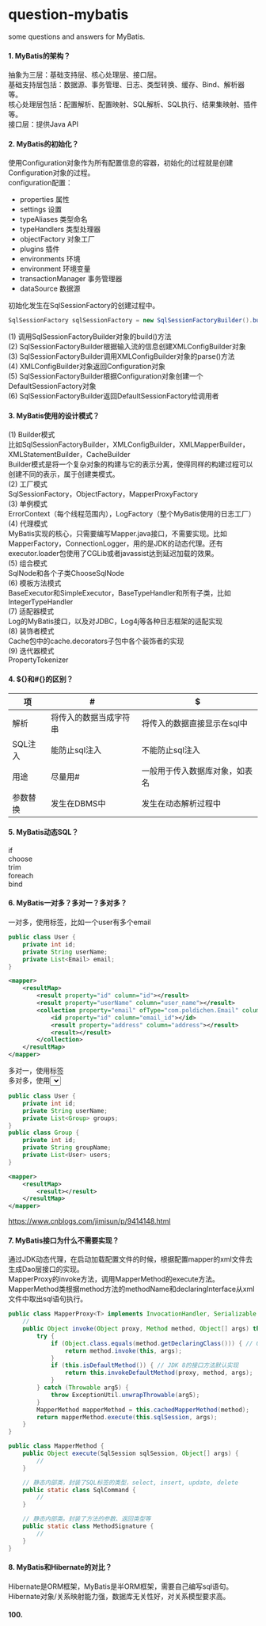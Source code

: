 # question-mybatis
some questions and answers for MyBatis.

#### 1. MyBatis的架构？
抽象为三层：基础支持层、核心处理层、接口层。<br>
基础支持层包括：数据源、事务管理、日志、类型转换、缓存、Bind、解析器等。<br>
核心处理层包括：配置解析、配置映射、SQL解析、SQL执行、结果集映射、插件等。<br>
接口层：提供Java API

#### 2. MyBatis的初始化？
使用Configuration对象作为所有配置信息的容器，初始化的过程就是创建Configuration对象的过程。<br>
configuration配置：
- properties 属性
- settings 设置
- typeAliases 类型命名
- typeHandlers 类型处理器
- objectFactory 对象工厂
- plugins 插件
- environments 环境
- environment 环境变量
- transactionManager 事务管理器
- dataSource 数据源

初始化发生在SqlSessionFactory的创建过程中。
```java
SqlSessionFactory sqlSessionFactory = new SqlSessionFactoryBuilder().build(inputStream);
```
(1) 调用SqlSessionFactoryBuilder对象的build()方法<br>
(2) SqlSessionFactoryBuilder根据输入流的信息创建XMLConfigBuilder对象<br>
(3) SqlSessionFactoryBuilder调用XMLConfigBuilder对象的parse()方法<br>
(4) XMLConfigBuilder对象返回Configuration对象<br>
(5) SqlSessionFactoryBuilder根据Configuration对象创建一个DefaultSessionFactory对象<br>
(6) SqlSessionFactoryBuilder返回DefaultSessionFactory给调用者

#### 3. MyBatis使用的设计模式？
(1) Builder模式<br>
比如SqlSessionFactoryBuilder，XMLConfigBuilder，XMLMapperBuilder，XMLStatementBuilder，CacheBuilder<br>
Builder模式是将一个复杂对象的构建与它的表示分离，使得同样的构建过程可以创建不同的表示，属于创建类模式。<br>
(2) 工厂模式<br>
SqlSessionFactory，ObjectFactory，MapperProxyFactory<br>
(3) 单例模式<br>
ErrorContext（每个线程范围内），LogFactory（整个MyBatis使用的日志工厂）<br>
(4) 代理模式<br>
MyBatis实现的核心，只需要编写Mapper.java接口，不需要实现。比如MapperFactory，ConnectionLogger，用的是JDK的动态代理。还有executor.loader包使用了CGLib或者javassist达到延迟加载的效果。<br>
(5) 组合模式<br>
SqlNode和各个子类ChooseSqlNode<br>
(6) 模板方法模式<br>
BaseExecutor和SimpleExecutor，BaseTypeHandler和所有子类，比如IntegerTypeHandler<br>
(7) 适配器模式<br>
Log的MyBatis接口，以及对JDBC，Log4j等各种日志框架的适配实现<br>
(8) 装饰者模式<br>
Cache包中的cache.decorators子包中各个装饰者的实现<br>
(9) 迭代器模式<br>
PropertyTokenizer

#### 4. ${}和#{}的区别？
项 | # | $
-|-|-
解析 | 将传入的数据当成字符串 | 将传入的数据直接显示在sql中
SQL注入 | 能防止sql注入 | 不能防止sql注入
用途 | 尽量用# | 一般用于传入数据库对象，如表名
参数替换 | 发生在DBMS中 | 发生在动态解析过程中

#### 5. MyBatis动态SQL？
if<br>
choose<br>
trim<br>
foreach<br>
bind<br>

#### 6. MyBatis一对多？多对一？多对多？
一对多，使用<collection>标签，比如一个user有多个email
```java
public class User {
	private int id;
	private String userName;
	private List<Email> email;
}
```
```xml
<mapper>
	<resultMap>
		<result property="id" column="id"></result>
		<result property="userName" column="user_name"></result>
		<collection property="email" ofType="com.poldichen.Email" column="user_id">
			<id property="id" column="email_id"></id>
			<result property="address" column="address"></result>
			<result></result>
		</collection>
	</resultMap>
</mapper>
```
多对一，使用<association>标签<br>
多对多，使用<select>标签，比如用户User和用户组Group
```java
public class User {
	private int id;
	private String userName;
	private List<Group> groups;
}
public class Group {
	private int id;
	private String groupName;
	private List<User> users;
}
```
```xml
<mapper>
	<resultMap>
		<result></result>
	</resultMap>
</mapper>
```

https://www.cnblogs.com/jimisun/p/9414148.html

#### 7. MyBatis接口为什么不需要实现？
通过JDK动态代理，在启动加载配置文件的时候，根据配置mapper的xml文件去生成Dao层接口的实现。<br>
MapperProxy的invoke方法，调用MapperMethod的execute方法。<br>
MapperMethod类根据method方法的methodName和declaringInterface从xml文件中取出sql语句执行。<br>

```java
public class MapperProxy<T> implements InvocationHandler, Serializable {
	//
	public Object invoke(Object proxy, Method method, Object[] args) throws Throwable {
		try {
			if (Object.class.equals(method.getDeclaringClass())) { // Object中定义的方法，直接执行
				return method.invoke(this, args);
			}
			if (this.isDefaultMethod()) { // JDK 8的接口方法默认实现
				return this.invokeDefaultMethod(proxy, method, args);
			}
		} catch (Throwable arg5) {
			throw ExceptionUtil.unwrapThrowable(arg5);
		}
		MapperMethod mapperMethod = this.cachedMapperMethod(method);
		return mapperMethod.execute(this.sqlSession, args);
	}
}
```
```java
public class MapperMethod {
	public Object execute(SqlSession sqlSession, Object[] args) {
		//
	}

	// 静态内部类，封装了SQL标签的类型，select, insert, update, delete
	public static class SqlCommand {
		//
	}

	// 静态内部类。封装了方法的参数、返回类型等
	public static class MethodSignature {
		//
	}
}
```

#### 8. MyBatis和Hibernate的对比？
Hibernate是ORM框架，MyBatis是半ORM框架，需要自己编写sql语句。
Hibernate对象/关系映射能力强，数据库无关性好，对关系模型要求高。




#### 100.
